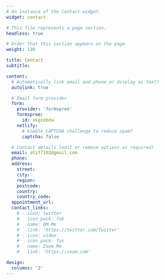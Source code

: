 ```yaml
---
# An instance of the Contact widget.
widget: contact

# This file represents a page section.
headless: true

# Order that this section appears on the page.
weight: 130

title: Contact
subtitle:

content:
  # Automatically link email and phone or display as text?
  autolink: true

  # Email form provider
  form:
    provider: 'formspree'
    formspree:
      id: xkgzebda
    netlify:
      # Enable CAPTCHA challenge to reduce spam?
      captcha: false

  # Contact details (edit or remove options as required)
  email: atif7102@gmail.com
  phone: 
  address:
    street: 
    city: 
    region: 
    postcode: 
    country: 
    country_code: 
  appointment_url: 
  contact_links:
    # - icon: twitter
    #   icon_pack: fab
    #   name: DM Me
    #   link: 'https://twitter.com/Twitter'
    # - icon: video
    #   icon_pack: fas
    #   name: Zoom Me
    #   link: 'https://zoom.com'

design:
  columns: '2'
---
```

